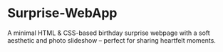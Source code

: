 # Surprise-WebApp
A minimal HTML &amp; CSS-based birthday surprise webpage with a soft aesthetic and photo slideshow – perfect for sharing heartfelt moments.
